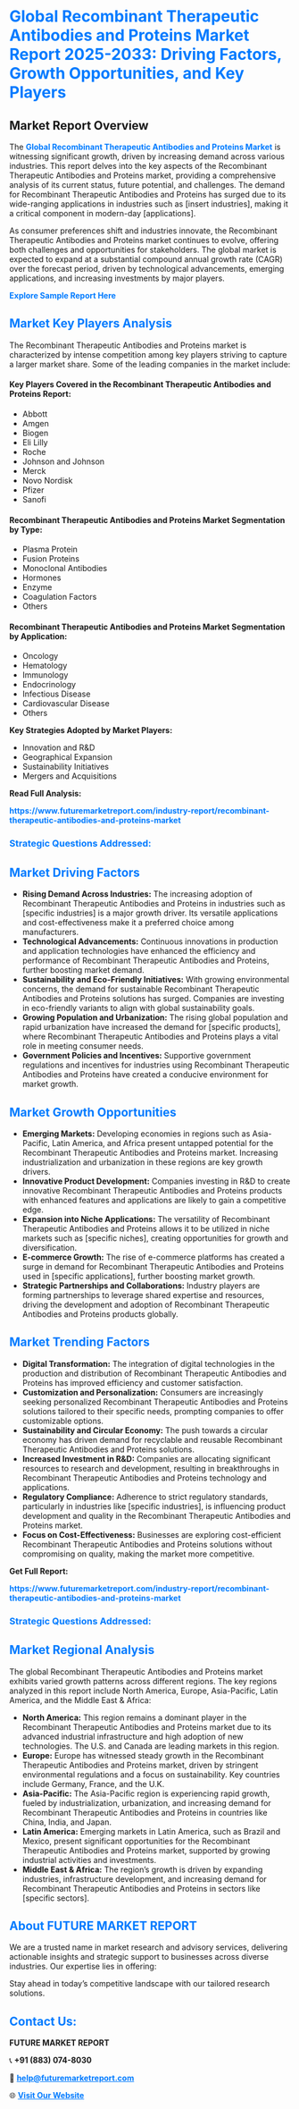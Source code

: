 <h1 style="color: #007BFF;">Global Recombinant Therapeutic Antibodies and Proteins Market Report 2025-2033: Driving Factors, Growth Opportunities, and Key Players</h1>

<section id="overview">
<h2>Market Report Overview</h2>
<p>The <a href="https://www.futuremarketreport.com/industry-report/recombinant-therapeutic-antibodies-and-proteins-market" style="color: #007BFF; text-decoration: none;"><strong>Global Recombinant Therapeutic Antibodies and Proteins Market</strong></a> is witnessing significant growth, driven by increasing demand across various industries. This report delves into the key aspects of the Recombinant Therapeutic Antibodies and Proteins market, providing a comprehensive analysis of its current status, future potential, and challenges. The demand for Recombinant Therapeutic Antibodies and Proteins has surged due to its wide-ranging applications in industries such as [insert industries], making it a critical component in modern-day [applications].</p>
<p>As consumer preferences shift and industries innovate, the Recombinant Therapeutic Antibodies and Proteins market continues to evolve, offering both challenges and opportunities for stakeholders. The global market is expected to expand at a substantial compound annual growth rate (CAGR) over the forecast period, driven by technological advancements, emerging applications, and increasing investments by major players.</p>
</section>

<section id="overview">
<p><a href="https://www.futuremarketreport.com/request-sample/reportId=76940" style="color: #007BFF; text-decoration: none;"><strong>Explore Sample Report Here</strong></a></p>
</section>

<section id="key-players">
<h2 style="color: #007BFF;">Market Key Players Analysis</h2>
<p>The Recombinant Therapeutic Antibodies and Proteins market is characterized by intense competition among key players striving to capture a larger market share. Some of the leading companies in the market include:</p>
<h4>Key Players Covered in the Recombinant Therapeutic Antibodies and Proteins Report:</h4>
<ul><li>Abbott</li><li>Amgen</li><li>Biogen</li><li>Eli Lilly</li><li>Roche</li><li>Johnson and Johnson</li><li>Merck</li><li>Novo Nordisk</li><li>Pfizer</li><li>Sanofi</li></ul>
<h4>Recombinant Therapeutic Antibodies and Proteins Market Segmentation by Type:</h4>
<ul><li>Plasma Protein</li><li>Fusion Proteins</li><li>Monoclonal Antibodies</li><li>Hormones</li><li>Enzyme</li><li>Coagulation Factors</li><li>Others</li></ul>

<h4>Recombinant Therapeutic Antibodies and Proteins Market Segmentation by Application:</h4>
<ul><li>Oncology</li><li>Hematology</li><li>Immunology</li><li>Endocrinology</li><li>Infectious Disease</li><li>Cardiovascular Disease</li><li>Others</li></ul>
<p><strong>Key Strategies Adopted by Market Players:</strong></p>
<ul>
<li>Innovation and R&D</li>
<li>Geographical Expansion</li>
<li>Sustainability Initiatives</li>
<li>Mergers and Acquisitions</li>
</ul>
</section>

<section>
<p><strong>Read Full Analysis: </strong></p><a href="https://www.futuremarketreport.com/industry-report/recombinant-therapeutic-antibodies-and-proteins-market" style="color: #007BFF; text-decoration: none;"><strong>https://www.futuremarketreport.com/industry-report/recombinant-therapeutic-antibodies-and-proteins-market</strong></a>
<h3 style="color: #007BFF;">Strategic Questions Addressed:</h3>
</section>

<section id="driving-factors">
<h2 style="color: #007BFF;">Market Driving Factors</h2>
<ul>
<li><strong>Rising Demand Across Industries:</strong> The increasing adoption of Recombinant Therapeutic Antibodies and Proteins in industries such as [specific industries] is a major growth driver. Its versatile applications and cost-effectiveness make it a preferred choice among manufacturers.</li>
<li><strong>Technological Advancements:</strong> Continuous innovations in production and application technologies have enhanced the efficiency and performance of Recombinant Therapeutic Antibodies and Proteins, further boosting market demand.</li>
<li><strong>Sustainability and Eco-Friendly Initiatives:</strong> With growing environmental concerns, the demand for sustainable Recombinant Therapeutic Antibodies and Proteins solutions has surged. Companies are investing in eco-friendly variants to align with global sustainability goals.</li>
<li><strong>Growing Population and Urbanization:</strong> The rising global population and rapid urbanization have increased the demand for [specific products], where Recombinant Therapeutic Antibodies and Proteins plays a vital role in meeting consumer needs.</li>
<li><strong>Government Policies and Incentives:</strong> Supportive government regulations and incentives for industries using Recombinant Therapeutic Antibodies and Proteins have created a conducive environment for market growth.</li>
</ul>
</section>

<section id="growth-opportunities">
<h2 style="color: #007BFF;">Market Growth Opportunities</h2>
<ul>
<li><strong>Emerging Markets:</strong> Developing economies in regions such as Asia-Pacific, Latin America, and Africa present untapped potential for the Recombinant Therapeutic Antibodies and Proteins market. Increasing industrialization and urbanization in these regions are key growth drivers.</li>
<li><strong>Innovative Product Development:</strong> Companies investing in R&D to create innovative Recombinant Therapeutic Antibodies and Proteins products with enhanced features and applications are likely to gain a competitive edge.</li>
<li><strong>Expansion into Niche Applications:</strong> The versatility of Recombinant Therapeutic Antibodies and Proteins allows it to be utilized in niche markets such as [specific niches], creating opportunities for growth and diversification.</li>
<li><strong>E-commerce Growth:</strong> The rise of e-commerce platforms has created a surge in demand for Recombinant Therapeutic Antibodies and Proteins used in [specific applications], further boosting market growth.</li>
<li><strong>Strategic Partnerships and Collaborations:</strong> Industry players are forming partnerships to leverage shared expertise and resources, driving the development and adoption of Recombinant Therapeutic Antibodies and Proteins products globally.</li>
</ul>
</section>

<section id="trending-factors">
<h2 style="color: #007BFF;">Market Trending Factors</h2>
<ul>
<li><strong>Digital Transformation:</strong> The integration of digital technologies in the production and distribution of Recombinant Therapeutic Antibodies and Proteins has improved efficiency and customer satisfaction.</li>
<li><strong>Customization and Personalization:</strong> Consumers are increasingly seeking personalized Recombinant Therapeutic Antibodies and Proteins solutions tailored to their specific needs, prompting companies to offer customizable options.</li>
<li><strong>Sustainability and Circular Economy:</strong> The push towards a circular economy has driven demand for recyclable and reusable Recombinant Therapeutic Antibodies and Proteins solutions.</li>
<li><strong>Increased Investment in R&D:</strong> Companies are allocating significant resources to research and development, resulting in breakthroughs in Recombinant Therapeutic Antibodies and Proteins technology and applications.</li>
<li><strong>Regulatory Compliance:</strong> Adherence to strict regulatory standards, particularly in industries like [specific industries], is influencing product development and quality in the Recombinant Therapeutic Antibodies and Proteins market.</li>
<li><strong>Focus on Cost-Effectiveness:</strong> Businesses are exploring cost-efficient Recombinant Therapeutic Antibodies and Proteins solutions without compromising on quality, making the market more competitive.</li>
</ul>
</section>

<section>
<p><strong>Get Full Report: </strong></p><a href="https://www.futuremarketreport.com/industry-report/recombinant-therapeutic-antibodies-and-proteins-market" style="color: #007BFF; text-decoration: none;"><strong>https://www.futuremarketreport.com/industry-report/recombinant-therapeutic-antibodies-and-proteins-market</strong></a>
<h3 style="color: #007BFF;">Strategic Questions Addressed:</h3>
</section>


<section id="regional-analysis">
<h2 style="color: #007BFF;">Market Regional Analysis</h2>
<p>The global Recombinant Therapeutic Antibodies and Proteins market exhibits varied growth patterns across different regions. The key regions analyzed in this report include North America, Europe, Asia-Pacific, Latin America, and the Middle East & Africa:</p>
<ul>
<li><strong>North America:</strong> This region remains a dominant player in the Recombinant Therapeutic Antibodies and Proteins market due to its advanced industrial infrastructure and high adoption of new technologies. The U.S. and Canada are leading markets in this region.</li>
<li><strong>Europe:</strong> Europe has witnessed steady growth in the Recombinant Therapeutic Antibodies and Proteins market, driven by stringent environmental regulations and a focus on sustainability. Key countries include Germany, France, and the U.K.</li>
<li><strong>Asia-Pacific:</strong> The Asia-Pacific region is experiencing rapid growth, fueled by industrialization, urbanization, and increasing demand for Recombinant Therapeutic Antibodies and Proteins in countries like China, India, and Japan.</li>
<li><strong>Latin America:</strong> Emerging markets in Latin America, such as Brazil and Mexico, present significant opportunities for the Recombinant Therapeutic Antibodies and Proteins market, supported by growing industrial activities and investments.</li>
<li><strong>Middle East & Africa:</strong> The region’s growth is driven by expanding industries, infrastructure development, and increasing demand for Recombinant Therapeutic Antibodies and Proteins in sectors like [specific sectors].</li>
</ul>
</section>

<footer>
<h2 style="color: #007BFF;">About FUTURE MARKET REPORT</h2>
<p>We are a trusted name in market research and advisory services, delivering actionable insights and strategic support to businesses across diverse industries. Our expertise lies in offering:</p>

<p>Stay ahead in today’s competitive landscape with our tailored research solutions.</p>

<h2 style="color: #007BFF;">Contact Us:</h2>
<p><strong>FUTURE MARKET REPORT</strong></p>
<p>📞 <strong>+91 (883) 074-8030</strong></p>
<p>📧 <strong><a href="mailto:help@futuremarketreport.com" style="color: #007BFF;">help@futuremarketreport.com</a></strong></p>
<p>🌐 <strong><a href="https://www.futuremarketreport.com/" style="color: #007BFF;">Visit Our Website</a></strong></p>
</footer>